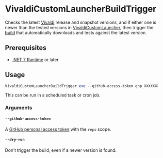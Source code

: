 VivaldiCustomLauncherBuildTrigger
===

Checks the latest [Vivaldi](https://vivaldi.com/desktop/) release and snapshot versions, and if either one is newer than the tested versions in [VivaldiCustomLauncher](https://github.com/Aldaviva/VivaldiCustomLauncher), then trigger the [build](https://github.com/Aldaviva/VivaldiCustomLauncher/actions/workflows/build.yml) that automatically downloads and tests against the latest version.

## Prerequisites
- [.NET 7 Runtime](https://dotnet.microsoft.com/en-us/download/dotnet/7.0) or later

## Usage
```ps1
VivaldiCustomLauncherBuildTrigger.exe --github-access-token ghp_XXXXXXXXXXXX
```
This can be run in a scheduled task or cron job.

### Arguments
#### `--github-access-token`
A [GitHub personal access token](https://github.com/settings/tokens) with the `repo` scope.

#### `--dry-run`
Don't trigger the build, even if a newer version is found.